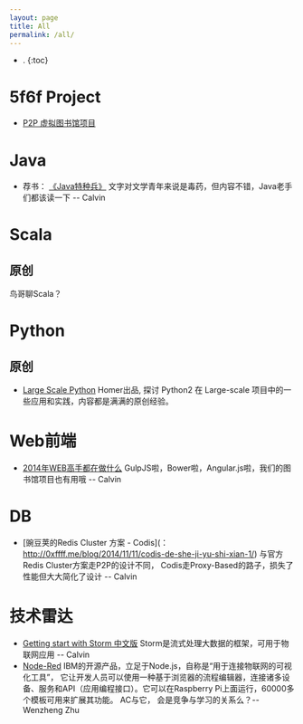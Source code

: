 ```yaml
---
layout: page
title: All
permalink: /all/
---
```


- .
{:toc}

# 5f6f Project

* [P2P 虚拟图书馆项目](http://f5f6.github.io/2015/01/11/booklib-1.html)


# Java

* 荐书： [《Java特种兵》](http://book.douban.com/subject/25959139/) 文字对文学青年来说是毒药，但内容不错，Java老手们都该读一下 -- Calvin

# Scala

## 原创

鸟哥聊Scala？

# Python

## 原创
* [Large Scale Python](http://aclisp.github.io/jekyll/update/2014/12/29/large-scale-python-1.html)  Homer出品, 探讨 Python2 在 Large-scale 项目中的一些应用和实践，内容都是满满的原创经验。


# Web前端

* [2014年WEB高手都在做什么](http://yafeilee.me/blogs/54995f3a6c69342f6d100000) GulpJS啦，Bower啦，Angular.js啦，我们的图书馆项目也有用哦  -- Calvin


# DB

* [豌豆荚的Redis Cluster 方案 - Codis](： http://0xffff.me/blog/2014/11/11/codis-de-she-ji-yu-shi-xian-1/) 与官方Redis Cluster方案走P2P的设计不同， Codis走Proxy-Based的路子，损失了性能但大大简化了设计 -- Calvin


# 技术雷达

* [Getting start with Storm 中文版](http://ifeve.com/getting-started-with-stom-index/) Storm是流式处理大数据的框架，可用于物联网应用 -- Calvin
* [Node-Red](http://nodered.org/)  IBM的开源产品，立足于Node.js，自称是“用于连接物联网的可视化工具”， 它让开发人员可以使用一种基于浏览器的流程编辑器，连接诸多设备、服务和API（应用编程接口）。它可以在Raspberry Pi上面运行，60000多个模板可用来扩展其功能。 AC与它， 会是竞争与学习的关系么？-- Wenzheng Zhu
